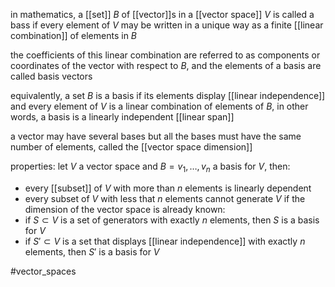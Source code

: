 in mathematics, a [[set]] $B$ of [[vector]]s in a [[vector space]] $V$ is called a bass if every element of $V$ may be written in a unique way as a finite [[linear combination]] of elements in $B$

the coefficients of this linear combination are referred to as components or coordinates of the vector with respect to $B$, and the elements of a basis are called basis vectors

equivalently, a set $B$ is a basis if its elements display [[linear independence]] and every element of $V$ is a linear combination of elements of $B$, in other words, a basis is a linearly independent [[linear span]] 

a vector may have several bases but all the bases must have the same number of elements, called the [[vector space dimension]]

properties:
let $V$ a vector space and $B={v_1,\ldots,v_n}$ a basis for $V$, then:
- every [[subset]] of $V$ with more than $n$ elements is linearly dependent
- every subset of $V$ with less that $n$ elements cannot generate $V$
if the dimension of the vector space is already known:
- if $S\subset V$ is a set of generators with exactly $n$ elements, then $S$ is a basis for $V$
- if $S'\subset V$ is a set that displays [[linear independence]] with exactly $n$ elements, then $S'$ is a basis for $V$

#vector_spaces 